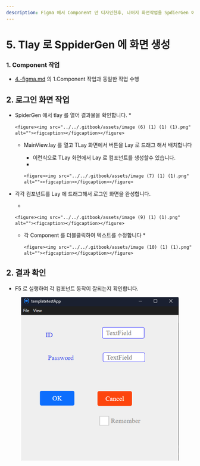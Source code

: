```yaml
---
description: Figma 에서 Component 만 디자인한후, 나머지 화면작업을 SpdierGen 에서 진행하는 방법입니다.
---
```


# 5. Tlay 로 SppiderGen 에 화면 생성

### 1. Component 작업 <a href="#id-1.-component" id="id-1.-component"></a>

* [4.-figma.md](4.-figma.md "mention") 의 1.Component 작업과 동일한 작업 수행



## 2. 로그인 화면 작업

* SpiderGen 에서 tlay 를 열어 결과물을 확인합니다.
  *

      <figure><img src="../../.gitbook/assets/image (6) (1) (1) (1).png" alt=""><figcaption></figcaption></figure>
  * MainView.lay  를 열고 TLay 화면에서 버튼을 Lay 로 드래그 해서 배치합니다
    * 이런식으로 TLay 화면에서 Lay 로 컴포넌트를 생성할수 있습니다.
    *

        <figure><img src="../../.gitbook/assets/image (7) (1) (1).png" alt=""><figcaption></figcaption></figure>
*   각각 컴포넌트를 Lay 에 드래그해서 로그인 화면을 완성합니다.

    *

        <figure><img src="../../.gitbook/assets/image (9) (1) (1).png" alt=""><figcaption></figcaption></figure>


    * 각 Component 를 더블클릭하여 텍스트를 수정합니다
      *

          <figure><img src="../../.gitbook/assets/image (10) (1) (1).png" alt=""><figcaption></figcaption></figure>





## 2. 결과 확인

* F5 로 실행하여 각 컴포넌트 동작이 잘되는지 확인합니다.

<figure><img src="../../.gitbook/assets/image (11) (1) (1).png" alt=""><figcaption></figcaption></figure>



